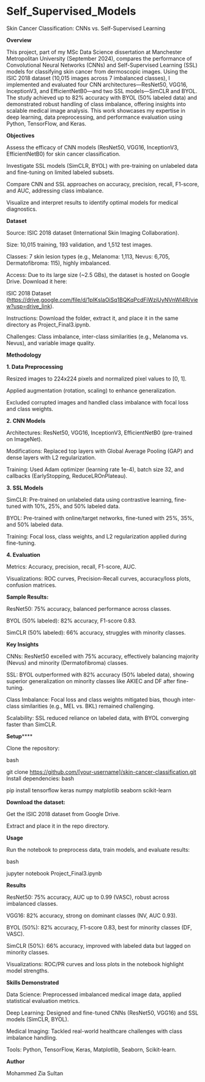 # Self_Supervised_Models
Skin Cancer Classification: CNNs vs. Self-Supervised Learning


**Overview**

This project, part of my MSc Data Science dissertation at Manchester Metropolitan University (September 2024), compares the performance of Convolutional Neural Networks (CNNs) and Self-Supervised Learning (SSL) models for classifying skin cancer from dermoscopic images. Using the ISIC 2018 dataset (10,015 images across 7 imbalanced classes), I implemented and evaluated four CNN architectures—ResNet50, VGG16, InceptionV3, and EfficientNetB0—and two SSL models—SimCLR and BYOL. The study achieved up to 82% accuracy with BYOL (50% labeled data) and demonstrated robust handling of class imbalance, offering insights into scalable medical image analysis. This work showcases my expertise in deep learning, data preprocessing, and performance evaluation using Python, TensorFlow, and Keras.


**Objectives**

Assess the efficacy of CNN models (ResNet50, VGG16, InceptionV3, EfficientNetB0) for skin cancer classification.

Investigate SSL models (SimCLR, BYOL) with pre-training on unlabeled data and fine-tuning on limited labeled subsets.

Compare CNN and SSL approaches on accuracy, precision, recall, F1-score, and AUC, addressing class imbalance.

Visualize and interpret results to identify optimal models for medical diagnostics.


**Dataset**

Source: ISIC 2018 dataset (International Skin Imaging Collaboration).

Size: 10,015 training, 193 validation, and 1,512 test images.

Classes: 7 skin lesion types (e.g., Melanoma: 1,113, Nevus: 6,705, Dermatofibroma: 115), highly imbalanced.

Access: Due to its large size (~2.5 GBs), the dataset is hosted on Google Drive. Download it here:

ISIC 2018 Dataset (https://drive.google.com/file/d/1pIKslaOiSq1BQKqPcdFiWziUyNVnWI4R/view?usp=drive_link).

Instructions: Download the folder, extract it, and place it in the same directory as Project_Final3.ipynb.

Challenges: Class imbalance, inter-class similarities (e.g., Melanoma vs. Nevus), and variable image quality.


**Methodology**

**1. Data Preprocessing**
   
Resized images to 224x224 pixels and normalized pixel values to [0, 1].

Applied augmentation (rotation, scaling) to enhance generalization.

Excluded corrupted images and handled class imbalance with focal loss and class weights.

**2. CNN Models**

Architectures: ResNet50, VGG16, InceptionV3, EfficientNetB0 (pre-trained on ImageNet).

Modifications: Replaced top layers with Global Average Pooling (GAP) and dense layers with L2 regularization.

Training: Used Adam optimizer (learning rate 1e-4), batch size 32, and callbacks (EarlyStopping, ReduceLROnPlateau).

**3. SSL Models**

SimCLR: Pre-trained on unlabeled data using contrastive learning, fine-tuned with 10%, 25%, and 50% labeled data.

BYOL: Pre-trained with online/target networks, fine-tuned with 25%, 35%, and 50% labeled data.

Training: Focal loss, class weights, and L2 regularization applied during fine-tuning.

**4. Evaluation**

Metrics: Accuracy, precision, recall, F1-score, AUC.

Visualizations: ROC curves, Precision-Recall curves, accuracy/loss plots, confusion matrices.

**Sample Results:**

ResNet50: 75% accuracy, balanced performance across classes.

BYOL (50% labeled): 82% accuracy, F1-score 0.83.

SimCLR (50% labeled): 66% accuracy, struggles with minority classes.

**Key Insights**

CNNs: ResNet50 excelled with 75% accuracy, effectively balancing majority (Nevus) and minority (Dermatofibroma) classes.

SSL: BYOL outperformed with 82% accuracy (50% labeled data), showing superior generalization on minority classes like AKIEC and DF after fine-tuning.

Class Imbalance: Focal loss and class weights mitigated bias, though inter-class similarities (e.g., MEL vs. BKL) remained challenging.

Scalability: SSL reduced reliance on labeled data, with BYOL converging faster than SimCLR.

**Setup******

Clone the repository:

bash

git clone https://github.com/[your-username]/skin-cancer-classification.git
Install dependencies:
bash

pip install tensorflow keras numpy matplotlib seaborn scikit-learn

**Download the dataset:**

Get the ISIC 2018 dataset from Google Drive.

Extract and place it in the repo directory.


**Usage**

Run the notebook to preprocess data, train models, and evaluate results:

bash

jupyter notebook Project_Final3.ipynb



**Results**

ResNet50: 75% accuracy, AUC up to 0.99 (VASC), robust across imbalanced classes.

VGG16: 82% accuracy, strong on dominant classes (NV, AUC 0.93).

BYOL (50%): 82% accuracy, F1-score 0.83, best for minority classes (DF, VASC).

SimCLR (50%): 66% accuracy, improved with labeled data but lagged on minority classes.

Visualizations: ROC/PR curves and loss plots in the notebook highlight model strengths.

**Skills Demonstrated**

Data Science: Preprocessed imbalanced medical image data, applied statistical evaluation metrics.

Deep Learning: Designed and fine-tuned CNNs (ResNet50, VGG16) and SSL models (SimCLR, BYOL).

Medical Imaging: Tackled real-world healthcare challenges with class imbalance handling.

Tools: Python, TensorFlow, Keras, Matplotlib, Seaborn, Scikit-learn.

**Author**

Mohammed Zia Sultan

